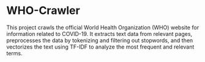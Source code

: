 # WHO-Crawler
This project crawls the official World Health Organization (WHO) website for information related to COVID-19. It extracts text data from relevant pages, preprocesses the data by tokenizing and filtering out stopwords, and then vectorizes the text using TF-IDF to analyze the most frequent and relevant terms.
